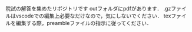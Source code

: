 院試の解答を集めたリポジトリです
outフォルダにpdfがあります．
.gzファイルはvscodeでの編集上必要なだけなので，気にしないでください．
texファイルを編集する際，preambleファイルの指示に従ってください．
